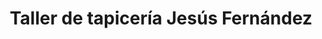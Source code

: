 ---
title: "Taller de tapicería Jesús Fernández"
url: /oviedo-uvieu/taller-de-tapiceria-jesus-fernandez/
shop: alfombra
---